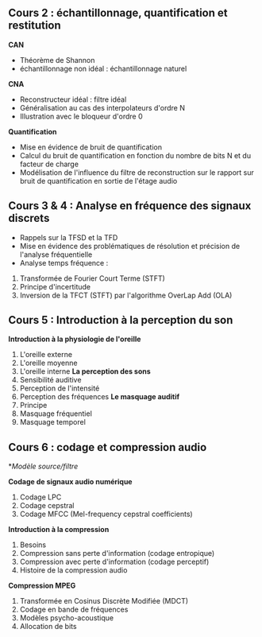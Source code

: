 

## Cours 2 : échantillonnage, quantification et restitution 

**CAN** 
* Théorème de Shannon
* échantillonnage non idéal : échantillonnage naturel

**CNA**  
* Reconstructeur idéal : filtre idéal
* Généralisation au cas des interpolateurs d'ordre N
* Illustration avec le bloqueur d'ordre 0

**Quantification**
* Mise en évidence de bruit de quantification
* Calcul du bruit de quantification en fonction du nombre de bits N et du facteur de charge
* Modélisation de l'influence du filtre de reconstruction sur le rapport sur bruit de quantification en sortie de l'étage audio

## Cours 3 & 4 : Analyse en fréquence des signaux discrets
* Rappels sur la TFSD et la TFD
* Mise en évidence des problématiques de résolution et précision de l'analyse fréquentielle
* Analyse temps fréquence :
1. Transformée de Fourier Court Terme (STFT) 
2. Principe d'incertitude
3. Inversion de la TFCT (STFT) par l'algorithme OverLap Add (OLA)

## Cours 5 : Introduction à la perception du son 

**Introduction à la physiologie de l'oreille**
1. L'oreille externe
2. L'oreille moyenne
3. L'oreille interne
**La perception des sons**
1. Sensibilité auditive
2. Perception de l'intensité
3. Perception des fréquences
**Le masquage auditif**
1. Principe
2. Masquage fréquentiel
3. Masquage temporel



## Cours 6 : codage et compression audio 
**Modèle source/filtre*

**Codage de signaux audio numérique**
1. Codage LPC
2. Codage cepstral
3. Codage MFCC (Mel-frequency cepstral coefficients)

**Introduction à la compression**
1. Besoins
2. Compression sans perte d'information (codage entropique)
3. Compression avec perte d'information (codage perceptif)
4. Histoire de la compression audio

**Compression MPEG**
1. Transformée en Cosinus Discrète Modifiée (MDCT)
2. Codage en bande de fréquences
3. Modèles psycho-acoustique
4. Allocation de bits

